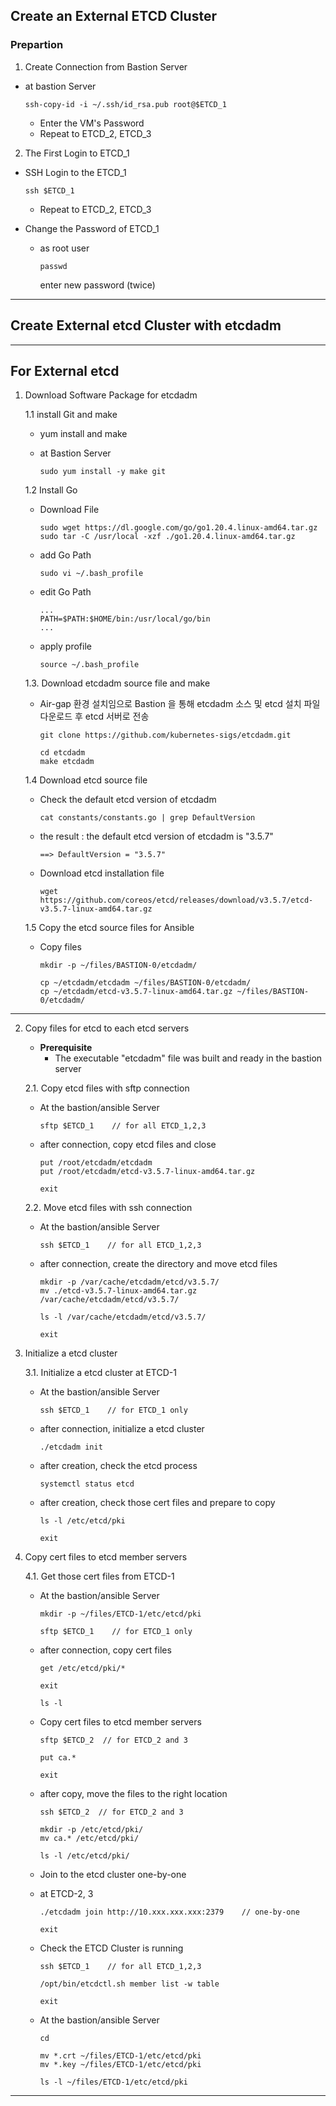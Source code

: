 ## **Create an External ETCD Cluster**

### **Prepartion**

1. Create Connection from Bastion Server 
- at bastion Server  
      
      ssh-copy-id -i ~/.ssh/id_rsa.pub root@$ETCD_1

    - Enter the VM's Password
    - Repeat to ETCD_2, ETCD_3

2. The First Login to ETCD_1

- SSH Login to the ETCD_1

      ssh $ETCD_1

    - Repeat to ETCD_2, ETCD_3

- Change the Password of ETCD_1

  - as root user  

        passwd

      enter new password (twice)

---

## **Create External etcd Cluster with etcdadm**

---
## **For External etcd**

1. Download Software Package for etcdadm
    
    1.1 install Git and make
    - yum install and make
    - at Bastion Server

          sudo yum install -y make git

    1.2 Install Go
    - Download File

          sudo wget https://dl.google.com/go/go1.20.4.linux-amd64.tar.gz
          sudo tar -C /usr/local -xzf ./go1.20.4.linux-amd64.tar.gz

    - add Go Path

          sudo vi ~/.bash_profile

    - edit Go Path
    
          ...
          PATH=$PATH:$HOME/bin:/usr/local/go/bin
          ...
    
    - apply profile 

          source ~/.bash_profile

    1.3. Download etcdadm source file and make
    - Air-gap 환경 설치임으로 Bastion 을 통해 etcdadm 소스 및 etcd 설치 파일 다운로드 후 etcd 서버로 전송

          git clone https://github.com/kubernetes-sigs/etcdadm.git

          cd etcdadm
          make etcdadm 

    1.4 Download etcd source file

    - Check the default etcd version of etcdadm
    
          cat constants/constants.go | grep DefaultVersion

    - the result : the default etcd version of etcdadm is "3.5.7"

          ==> DefaultVersion = "3.5.7"

    - Download etcd installation file

          wget https://github.com/coreos/etcd/releases/download/v3.5.7/etcd-v3.5.7-linux-amd64.tar.gz
          
    
    1.5 Copy the etcd source files for Ansible

    - Copy files
    
          mkdir -p ~/files/BASTION-0/etcdadm/

          cp ~/etcdadm/etcdadm ~/files/BASTION-0/etcdadm/
          cp ~/etcdadm/etcd-v3.5.7-linux-amd64.tar.gz ~/files/BASTION-0/etcdadm/


---

2. Copy files for etcd to each etcd servers 
      
    - **Prerequisite**
      - The executable "etcdadm" file was built and ready in the bastion server
             
    2.1. Copy etcd files with sftp connection
    
    - At the bastion/ansible Server

          sftp $ETCD_1    // for all ETCD_1,2,3

    - after connection, copy etcd files and close

          put /root/etcdadm/etcdadm
          put /root/etcdadm/etcd-v3.5.7-linux-amd64.tar.gz

          exit

    2.2. Move etcd files with ssh connection
    
    - At the bastion/ansible Server

          ssh $ETCD_1    // for all ETCD_1,2,3

    - after connection, create the directory and move etcd files

          mkdir -p /var/cache/etcdadm/etcd/v3.5.7/
          mv ./etcd-v3.5.7-linux-amd64.tar.gz /var/cache/etcdadm/etcd/v3.5.7/

          ls -l /var/cache/etcdadm/etcd/v3.5.7/

          exit


3. Initialize a etcd cluster

    3.1. Initialize a etcd cluster at ETCD-1

    - At the bastion/ansible Server

          ssh $ETCD_1    // for ETCD_1 only

    - after connection, initialize a etcd cluster 

          ./etcdadm init

    - after creation, check the etcd process

          systemctl status etcd

    - after creation, check those cert files and prepare to copy
    
          ls -l /etc/etcd/pki

          exit
         

4. Copy cert files to etcd member servers 

    4.1. Get those cert files from ETCD-1

    - At the bastion/ansible Server

          mkdir -p ~/files/ETCD-1/etc/etcd/pki

          sftp $ETCD_1    // for ETCD_1 only

    - after connection, copy cert files

          get /etc/etcd/pki/*

          exit

          ls -l

    - Copy cert files to etcd member servers

          sftp $ETCD_2  // for ETCD_2 and 3

          put ca.*

          exit

    - after copy, move the files to the right location 
    
          ssh $ETCD_2  // for ETCD_2 and 3

          mkdir -p /etc/etcd/pki/
          mv ca.* /etc/etcd/pki/

          ls -l /etc/etcd/pki/

    - Join to the etcd cluster one-by-one 
    - at ETCD-2, 3

          ./etcdadm join http://10.xxx.xxx.xxx:2379    // one-by-one
          
          exit

    - Check the ETCD Cluster is running
    
          ssh $ETCD_1    // for all ETCD_1,2,3

          /opt/bin/etcdctl.sh member list -w table

          exit


    - At the bastion/ansible Server

          cd
          
          mv *.crt ~/files/ETCD-1/etc/etcd/pki
          mv *.key ~/files/ETCD-1/etc/etcd/pki
          
          ls -l ~/files/ETCD-1/etc/etcd/pki
---
